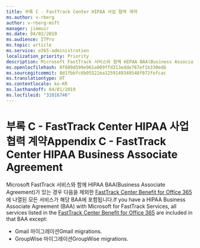 ```yaml
---
title: 부록 C - FastTrack Center HIPAA 사업 협력 계약
ms.author: v-rberg
author: v-rberg-msft
manager: jimmuir
ms.date: 04/02/2019
ms.audience: ITPro
ms.topic: article
ms.service: o365-administration
localization_priority: Priority
description: Microsoft FastTrack 서비스와 함께 HIPAA BAA(Business Associate Agreement)가 있는 경우 다음을 제외한 FastTrack Center Benefit for Office 365에 나열된 모든 서비스가 해당 BAA에 포함됩니다.
ms.openlocfilehash: 0f689d599e961a009ffd313edde767ef1b330ed6
ms.sourcegitcommit: 8d1fbbfc6b05522ea1259149349548f072fefcac
ms.translationtype: HT
ms.contentlocale: ko-KR
ms.lasthandoff: 04/01/2019
ms.locfileid: "31016746"
---
```

# <a name="appendix-c---fasttrack-center-hipaa-business-associate-agreement"></a><span data-ttu-id="01f11-103">부록 C - FastTrack Center HIPAA 사업 협력 계약</span><span class="sxs-lookup"><span data-stu-id="01f11-103">Appendix C - FastTrack Center HIPAA Business Associate Agreement</span></span>

<span data-ttu-id="01f11-104">Microsoft FastTrack 서비스와 함께 HIPAA BAA(Business Associate Agreement)가 있는 경우 다음을 제외한 [FastTrack Center Benefit for Office 365](O365-fasttrack-benefit-for-office-365.md)에 나열된 모든 서비스가 해당 BAA에 포함됩니다.</span><span class="sxs-lookup"><span data-stu-id="01f11-104">If you have a HIPAA Business Associate Agreement (BAA) with Microsoft for FastTrack Services, all services listed in the [FastTrack Center Benefit for Office 365](O365-fasttrack-benefit-for-office-365.md) are included in that BAA except:</span></span> 
  
- <span data-ttu-id="01f11-105">Gmail 마이그레이션</span><span class="sxs-lookup"><span data-stu-id="01f11-105">Gmail migrations.</span></span>   
- <span data-ttu-id="01f11-106">GroupWise 마이그레이션</span><span class="sxs-lookup"><span data-stu-id="01f11-106">GroupWise migrations.</span></span>
    

